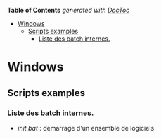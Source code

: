 <!-- START doctoc generated TOC please keep comment here to allow auto update -->
<!-- DON'T EDIT THIS SECTION, INSTEAD RE-RUN doctoc TO UPDATE -->
**Table of Contents**  *generated with [DocToc](https://github.com/thlorenz/doctoc)*

- [Windows](#windows)
  - [Scripts examples](#scripts-examples)
    - [Liste des batch internes.](#liste-des-batch-internes)

<!-- END doctoc generated TOC please keep comment here to allow auto update -->

Windows
======

Scripts examples
------


### Liste des batch internes.
- _init.bat_ : démarrage d'un ensemble de logiciels